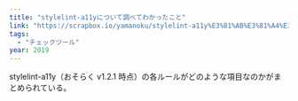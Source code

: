 ```yaml
---
title: "stylelint-a11yについて調べてわかったこと"
link: "https://scrapbox.io/yamanoku/stylelint-a11y%E3%81%AB%E3%81%A4%E3%81%84%E3%81%A6%E8%AA%BF%E3%81%B9%E3%81%A6%E3%82%8F%E3%81%8B%E3%81%A3%E3%81%9F%E3%81%93%E3%81%A8"
tags:
  - "チェックツール"
year: 2019
---
```


stylelint-a11y（おそらく v1.2.1 時点）の各ルールがどのような項目なのかがまとめられている。
